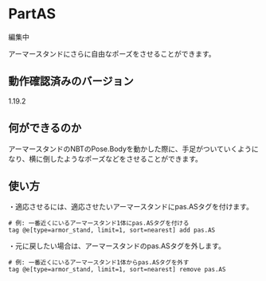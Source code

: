 # PartAS
編集中

アーマースタンドにさらに自由なポーズをさせることができます。

## 動作確認済みのバージョン

1.19.2

## 何ができるのか

アーマースタンドのNBTのPose.Bodyを動かした際に、手足がついていくようになり、横に倒したようなポーズなどをさせることができます。

## 使い方

・適応させるには、適応させたいアーマースタンドにpas.ASタグを付けます。
```mcfunction
# 例: 一番近くにいるアーマースタンド1体にpas.ASタグを付ける
tag @e[type=armor_stand, limit=1, sort=nearest] add pas.AS
```

・元に戻したい場合は、アーマースタンドのpas.ASタグを外します。
```mcfunction
# 例: 一番近くにいるアーマースタンド1体からpas.ASタグを外す
tag @e[type=armor_stand, limit=1, sort=nearest] remove pas.AS
```
